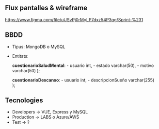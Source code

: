 ## Flux pantalles & wireframe
https://www.figma.com/file/uUSvPj0rMyLP7dxz54P3qg/Sprint-%231

## BBDD
  - Tipus: MongoDB o MySQL
  - Entitats:

      **cuestionarioSaludMental**:
        - usuario int,
        - estado varchar(50),
        - motivo varchar(50)
      );

      **cuestionarioDescanso**:
        - usuario int,
        - descripcionSueño varchar(255)
      );
 
 ## Tecnologies 

- Developers → VUE, Express y MySQL
- Production → LABS o Azure/AWS
- Test → ? 

